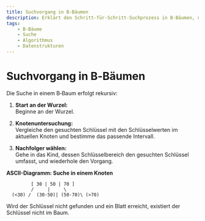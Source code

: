 ```yaml
---
title: Suchvorgang in B‑Bäumen
description: Erklärt den Schritt-für-Schritt-Suchprozess in B‑Bäumen, unterstützt durch ein ASCII-Art-Diagramm.
tags:
    - B‑Bäume
    - Suche
    - Algorithmus
    - Datenstrukturen
---
```


# Suchvorgang in B‑Bäumen

Die Suche in einem B‑Baum erfolgt rekursiv:

1. **Start an der Wurzel:**  
   Beginne an der Wurzel.

2. **Knotenuntersuchung:**  
   Vergleiche den gesuchten Schlüssel mit den Schlüsselwerten im aktuellen Knoten und bestimme das passende Intervall.

3. **Nachfolger wählen:**  
   Gehe in das Kind, dessen Schlüsselbereich den gesuchten Schlüssel umfasst, und wiederhole den Vorgang.

**ASCII-Diagramm: Suche in einem Knoten**

```
         [ 30 | 50 | 70 ]
         /     |     \
  (<30) /  (30-50)| (50-70)\ (>70)
```

Wird der Schlüssel nicht gefunden und ein Blatt erreicht, existiert der Schlüssel nicht im Baum.

